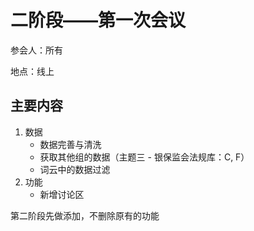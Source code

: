 # 二阶段——第一次会议

参会人：所有

地点：线上

## 主要内容

1. 数据
   - 数据完善与清洗
   - 获取其他组的数据（主题三 - 银保监会法规库：C, F）
   - 词云中的数据过滤
2. 功能
   - 新增讨论区

第二阶段先做添加，不删除原有的功能

